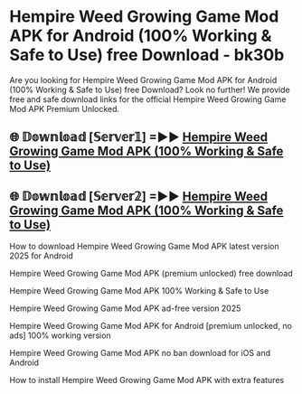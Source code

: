 # Hempire Weed Growing Game Mod APK for Android (100% Working & Safe to Use) free Download - bk30b

Are you looking for Hempire Weed Growing Game Mod APK for Android (100% Working & Safe to Use) free Download? Look no further! We provide free and safe download links for the official Hempire Weed Growing Game Mod APK Premium Unlocked.

## 🌐 𝔻𝕠𝕨𝕟𝕝𝕠𝕒𝕕 [𝕊𝕖𝕣𝕧𝕖𝕣𝟙] =►► [Hempire Weed Growing Game Mod APK (100% Working & Safe to Use)](https://happymood.pages.dev?q=Hempire+Weed+Growing+Game+Mod+APK&ref=D4D)

## 🌐 𝔻𝕠𝕨𝕟𝕝𝕠𝕒𝕕 [𝕊𝕖𝕣𝕧𝕖𝕣𝟚] =►► [Hempire Weed Growing Game Mod APK (100% Working & Safe to Use)](https://happymood.pages.dev?q=Hempire+Weed+Growing+Game+Mod+APK&ref=D4D)

How to download Hempire Weed Growing Game Mod APK latest version 2025 for Android

Hempire Weed Growing Game Mod APK (premium unlocked) free download

Hempire Weed Growing Game Mod APK 100% Working & Safe to Use

Hempire Weed Growing Game Mod APK ad-free version 2025

Hempire Weed Growing Game Mod APK for Android [premium unlocked, no ads] 100% working version

Hempire Weed Growing Game Mod APK no ban download for iOS and Android

How to install Hempire Weed Growing Game Mod APK with extra features